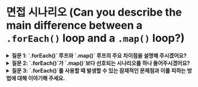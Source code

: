 # 면접 시나리오 (Can you describe the main difference between a `.forEach()` loop and a `.map()` loop?)

<details>
  <summary><strong>질문 1: `.forEach()` 루프와 `.map()` 루프의 주요 차이점을 설명해 주시겠어요?</strong></summary>
  <br /><p>
  물론입니다. `.forEach()`와 `.map()`의 주요 차이점은 반환 값과 목적입니다.</p>

  <p>`.forEach()`는 주어진 함수를 배열의 각 요소에 대해 한 번씩 실행합니다. 아무것도 반환하지 않기 때문에, 주로 요소 업데이트, 배열의 각 항목에 대해 작업을 수행하는 등의 부수 효과를 위해 사용됩니다.</p>

  <p>반면에 `.map()`은 원본 배열의 각 요소에 주어진 함수를 적용하여 새로운 배열을 생성합니다. 즉, 두 메서드 모두 배열을 반복하고 각 요소에 함수를 적용하지만, `.map()`은 함수의 결과를 포함하는 새로운 배열을 반환하는 반면, `.forEach()`는 아무것도 반환하지 않고 주로 부수 효과를 위해 사용됩니다.</p>
</details>

<details>
  <summary><strong>질문 2: `.forEach()`가 `.map()`보다 선호되는 시나리오를 하나 들어주시겠어요?</strong></summary>
  <br /><p>
  물론입니다. `.forEach()`가 `.map()`보다 선호되는 시나리오는 새로운 배열을 생성할 필요 없이 부수 효과를 수행해야 할 때입니다. 예를 들어, 배열의 각 요소를 제자리에서 업데이트하거나 콘솔에 각 요소를 로그 기록해야 할 때는 `.forEach()`가 적합합니다.</p>

  <p>예를 들어, 사용자 객체의 배열이 있고 각 사용자에게 알림을 보내야 한다면, 이는 변환된 배열이 필요하지 않기 때문에 `.forEach()`를 사용할 것입니다.</p>
</details>

<details>
  <summary><strong>질문 3: `.forEach()`를 사용할 때 발생할 수 있는 잠재적인 문제점과 이를 피하는 방법에 대해 이야기해 주세요.</strong></summary>
  <br /><p>
  `.forEach()`를 사용할 때 발생할 수 있는 잠재적인 문제점 중 하나는 메서드 체이닝을 지원하지 않는다는 것입니다. 이는 `undefined`를 반환하기 때문입니다. 따라서 여러 작업을 배열에 연속적으로 수행해야 할 때는 제한적일 수 있습니다. 이를 피하려면, `.forEach()`는 체이닝이 필요 없거나 부수 효과를 처리할 때만 사용해야 합니다.</p>

  <p>또 다른 문제는 `.forEach()`가 `return`문으로 루프를 조기에 종료할 수 없다는 점입니다. 루프를 조기에 종료해야 할 경우, 전통적인 `for` 루프나 `.some()` 또는 `.every()` 메서드를 사용하는 것이 더 적합할 수 있습니다.</p>

  <p>마지막으로, `.forEach()` 내에서 부수 효과를 부적절하게 사용하면 디버깅 및 유지보수가 어려워질 수 있습니다. 이를 완화하기 위해, 부수 효과를 최소화하고 함수의 목적을 명확히 문서화하여 함수의 목적이 명확하고 부수 효과가 잘 이해될 수 있도록 해야 합니다.</p>
</details>
